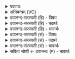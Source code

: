 <details><summary>पदपाठः</summary>

सरो॑भ्य॒ इति॒ सरः॑ऽभ्यः। धै॒व॒रम्। उ॒प॒स्थाव॑राभ्य॒ इत्यु॑प॒ऽस्थाव॑राभ्यः। दाश॑म्। वै॒श॒न्ताभ्यः॑। बै॒न्दम्। न॒ड्व॒लाभ्यः॑। शौष्क॑लम्। पा॒राय॑। मा॒र्गा॒रम्। अ॒वा॒राय॑। कै॒वर्त्त॑म्। ती॒र्थेभ्यः॑। आ॒न्दम्। विष॑मेभ्य॒ इति॒ विऽस॑मेभ्यः। मै॒ना॒लम्। स्वने॑भ्यः। पर्ण॑कम्। गुहा॑भ्यः। किरा॑तम्। सानु॑भ्य॒ इति॒ सानु॑ऽभ्यः। जम्भ॑कम्। पर्व॑तेभ्यः। कि॒म्पू॒रु॒षम्। कि॒म्पु॒रु॒षमिति॑ किम्ऽपुरु॒षम्। १६।
</details>

<details><summary>अधिमन्त्रम् (VC)</summary>

- राजेश्वरौ देवते
- नारायण ऋषिः
- विराट्कृतिः
- निषादः
</details>

<details><summary>दयानन्द-सरस्वती (हि) - विषयः</summary>

फिर उसी विषय को अगले मन्त्र में कहा है ॥
</details>

<details><summary>दयानन्द-सरस्वती (हि) - पदार्थः</summary>

पदार्थान्वयभाषाः -  हे जगदीश्वर वा राजन् ! आप (सरोभ्यः) बड़े तालाबों के लिए (धैवरम्) धीवर के लड़के को (उपस्थावराभ्यः) समीपस्थ निकृष्ट क्रियाओं के अर्थ (दाशम्) जिसको दिया जावे उस सेवक को (वैशन्ताभ्यः) छोटे-छोटे जलाशयों के प्रबन्ध के लिए (बैन्दम्) निषाद के अपत्य को (नड्वलाभ्यः) नरसलवाली भूमि के लिए (शौष्कलम्) मच्छियों से जीवनेवाले को और (विषमेभ्यः) विकट देशों के लिए (मैनालम्) कामदेव को रोकनेवाले को (अवाराय) अपनी ओर आने के लिए (कैवर्त्तम्) जल में नौका को इस पार उस पार पहुँचानेवाले को (तीर्थेभ्यः) तरने के साधनों के लिए (आन्दम्) बाँधनेवाले को उत्पन्न कीजिए (पाराय) हरिण आदि की चेष्टा को समाप्त करने को प्रवृत्त हुए (मार्गारम्) व्याध के पुत्र को (स्वनेभ्यः) शब्दों के लिए (पर्णकम्) रक्षा करने में निन्दित भील को (गुहाभ्यः) गुहाओं के अर्थ (किरातम्) बहेलिये को (सानुभ्यः) शिखरों पर रहने के लिए प्रवृत्त हुए (जम्भकम्) नाश करनेवाले को और (पर्वतेभ्यः) पहाड़ों से (किम्पूरुषम्) खोटे जङ्गली मनुष्य को दूर कीजिए ॥१६ ॥
</details>

<details><summary>दयानन्द-सरस्वती (हि) - भावार्थः</summary>

भावार्थभाषाः -  मनुष्य लोग ईश्वर के गुण-कर्म-स्वभावों के अनुकूल कर्मों से कहार आदि की रक्षा कर और बहेलिये आदि हिंसकों को छोड़ के उत्तम सुख पावें ॥१६ ॥
</details>

<details><summary>दयानन्द-सरस्वती (सं) - विषयः</summary>

पुनस्तमेव विषयमाह ॥
</details>

<details><summary>दयानन्द-सरस्वती (सं) - पदार्थः</summary>

पदार्थान्वयभाषाः -  हे जगदीश्वर राजन् वा ! त्वं सरोभ्यो धैवरमुपस्थावराभ्यो दाशं वैशन्ताभ्यो बैन्दं नड्वलाभ्यः शौष्कलं विषमेभ्यो मैनालमवाराय कैवर्त्तं तीर्थेभ्य आन्दमासुव। पाराय मार्गारं स्वनेभ्यः पर्णकं गुहाभ्यः किरातं सानुभ्यो जम्भकं पर्वतेभ्यः किम्पूरुषं परासुव ॥१६ ॥
</details>

<details><summary>दयानन्द-सरस्वती (सं) - भावार्थः</summary>

भावार्थभाषाः -  मनुष्या ईश्वरगुणकर्मस्वभावानुकूलैः कर्मभिर्धीवरादीन् संरक्ष्य व्याधादीन् परित्यज्योत्तमं सुखं प्राप्नुवन्तु ॥१६ ॥
</details>

<details><summary>सविता जोशी ← दयानन्दः (म) - भावार्थः</summary>

भावार्थभाषाः -  हे राजा ! कोळी, सेवक, निषाद (जलाशयाचा प्रबंधक) मच्छीमार, नाविक, भोई इत्यादींचे रक्षण करावे व शिकारी, शब्दवेधी बाण मारणारे, पशू पक्षांचा व्यापार करणारे, त्यांना मारणारे इत्यादी हिंसक लोकांना दूर करून सुख प्राप्त करावे.
</details>